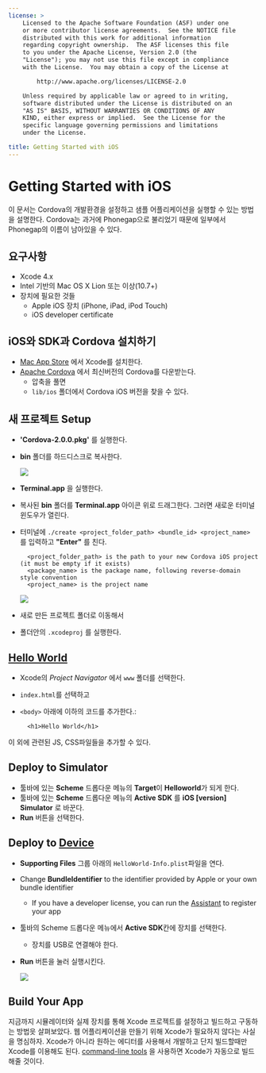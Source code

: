 ```yaml
---
license: >
    Licensed to the Apache Software Foundation (ASF) under one
    or more contributor license agreements.  See the NOTICE file
    distributed with this work for additional information
    regarding copyright ownership.  The ASF licenses this file
    to you under the Apache License, Version 2.0 (the
    "License"); you may not use this file except in compliance
    with the License.  You may obtain a copy of the License at

        http://www.apache.org/licenses/LICENSE-2.0

    Unless required by applicable law or agreed to in writing,
    software distributed under the License is distributed on an
    "AS IS" BASIS, WITHOUT WARRANTIES OR CONDITIONS OF ANY
    KIND, either express or implied.  See the License for the
    specific language governing permissions and limitations
    under the License.

title: Getting Started with iOS
---
```


Getting Started with iOS
========================

이 문서는 Cordova의 개발환경을 설정하고 샘플 어플리케이션을 실행할 수 있는 방법을 설명한다. Cordova는 과거에 Phonegap으로 불리었기 때문에 일부에서 Phonegap의 이름이 남아있을 수 있다. 

요구사항
------------
- Xcode 4.x
- Intel 기반의 Mac OS X Lion 또는 이상(10.7+)
- 장치에 필요한 것들
    - Apple iOS 장치 (iPhone, iPad, iPod Touch)
    - iOS developer certificate

iOS와 SDK과 Cordova 설치하기 
----------------------------------

- [Mac App Store](http://itunes.apple.com/us/app/xcode/id497799835?mt=12) 에서 Xcode를 설치한다.
- [Apache Cordova](http://phonegap.com/download) 에서 최신버전의 Cordova를 다운받는다.
    - 압축을 풀면
    - `lib/ios` 폴더에서 Cordova iOS 버전을 찾을 수 있다.

새 프로젝트 Setup
-----------------
- **'Cordova-2.0.0.pkg'** 를 실행한다.
- **bin** 폴더를 하드디스크로 복사한다. 

    ![](img/guide/getting-started/ios/bin_folder.png)

- **Terminal.app** 을 실행한다.
- 복사된 **bin** 폴더를 **Terminal.app** 아이콘 위로 드래그한다. 그러면 새로운 터미널 윈도우가 열린다.
- 터미널에 `./create <project_folder_path> <bundle_id> <project_name>` 를 입력하고 **"Enter"** 를 친다.

        <project_folder_path> is the path to your new Cordova iOS project (it must be empty if it exists)
        <package_name> is the package name, following reverse-domain style convention
        <project_name> is the project name
        
    ![](img/guide/getting-started/ios/bin_create_project.png)  


- 새로 만든 프로젝트 폴더로 이동해서 
- 폴더안의 `.xcodeproj` 를 실행한다.

[Hello World](../webos/index.html)
-----------

- Xcode의 _Project Navigator_ 에서 `www` 폴더를 선택한다.
- `index.html`를 선택하고
- `<body>` 아래에 이하의 코드를 추가한다.:

        <h1>Hello World</h1>

이 외에 관련된 JS, CSS파일들을 추가할 수 있다. 
    
Deploy to Simulator
-------------------

- 툴바에 있는 **Scheme** 드롭다운 메뉴의 **Target**이 **Helloworld**가 되게 한다.
- 툴바에 있는 **Scheme** 드롭다운 메뉴의 **Active SDK** 를  **iOS [version] Simulator** 로 바꾼다.
-  **Run** 버튼을 선택한다.

Deploy to [Device](../../../cordova/device/device.html)
----------------

- **Supporting Files** 그룹 아래의 `HelloWorld-Info.plist`파일을 연다.
- Change **BundleIdentifier** to the identifier provided by Apple or your own bundle identifier
    - If you have a developer license, you can run the [Assistant](http://developer.apple.com/iphone/manage/overview/index.action) to register your app
- 툴바의 Scheme 드롭다운 메뉴에서 **Active SDK**칸에 장치를 선택한다. 
    - 장치를 USB로 연결해야 한다.
- **Run** 버튼을 눌러 실행시킨다.

    ![](img/guide/getting-started/ios/HelloWorldiPhone4.png)

Build Your App
--------------

지금까지 시뮬레이터와 실제 장치를 통해 Xcode 프로젝트를 설정하고 빌드하고 구동하는 방법읏 살펴보았다. 웹 어플리케이션을 만들기 위해 Xcode가 필요하지 않다는 사실을 명심하자. Xcode가 아니라 원하는 에디터를 사용해서 개발하고 단지 빌드할때만 Xcode를 이용해도 된다. [command-line tools](guide_command-line_index.md.html#Command-Line%20Usage) 을 사용하면 Xcode가 자동으로 빌드해줄 것이다.
